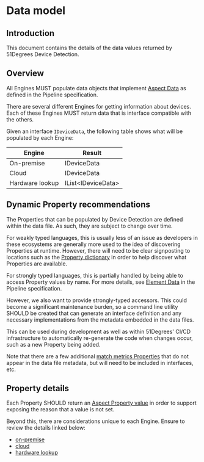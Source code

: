 # Data model

## Introduction

This document contains the details of the data values returned by 51Degrees
Device Detection.

## Overview

All Engines MUST populate data objects that
implement [Aspect Data](../pipeline-specification/conceptual-overview.md#aspect-data)
as defined in the Pipeline specification.

There are several different Engines for getting information about devices. Each
of these Engines MUST return data that is interface compatible with the others.

Given an interface `IDeviceData`, the following table shows what will be
populated by each Engine:

| Engine          | Result                   |
|-----------------|--------------------------|
| On-premise      | IDeviceData              |
| Cloud           | IDeviceData              |
| Hardware lookup | IList&lt;IDeviceData&gt; |

## Dynamic Property recommendations

The Properties that can be populated by Device Detection are defined within the
data file. As such, they are subject to change over time.

For weakly typed languages, this is usually less of an issue as developers in
these ecosystems are generally more used to the idea of discovering Properties
at runtime. However, there will need to be clear signposting to locations such as
the [Property dictionary](https://51degrees.com/developers/property-dictionary)
in order to help discover what Properties are available.

For strongly typed languages, this is partially handled by being able to access
Property values by name. For more details,
see [Element Data](../pipeline-specification/conceptual-overview.md#element-data)
in the Pipeline specification.

However, we also want to provide strongly-typed accessors. This could become a
significant maintenance burden, so a command line utility SHOULD be created that
can generate an interface definition and any necessary implementations from the
metadata embedded in the data files.

This can be used during development as well as within 51Degrees' CI/CD
infrastructure to automatically re-generate the code when changes occur, such as
a new Property being added.

Note that there are a few additional
[match metrics Properties](pipeline-elements/device-detection-on-premise.md#match-metric-properties)
that do not appear in the data file metadata, but will need to be included in
interfaces, etc.

## Property details

Each Property SHOULD return
an [Aspect Property value](../pipeline-specification/features/properties.md#null-values)
in order to support exposing the reason that a value is not set.

Beyond this, there are considerations unique to each Engine. Ensure to review
the details linked below:

- [on-premise](pipeline-elements/device-detection-on-premise.md#metadata)
- [cloud](pipeline-elements/device-detection-cloud.md#start-up-activity)
- [hardware lookup](pipeline-elements/hardware-profile-lookup-cloud.md#start-up-activity)
